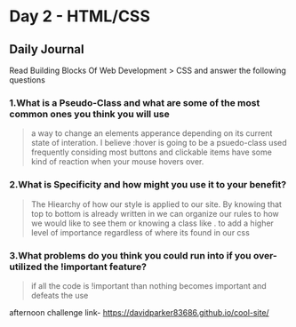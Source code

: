 # Day 2 - HTML/CSS

## Daily Journal

Read Building Blocks Of Web Development > CSS and answer the following questions

### 1.What is a Pseudo-Class and what are some of the most common ones you think you will use
> a way to change an elements apperance depending on its current state of interation. I believe :hover is going to be a psuedo-class used frequently considing most buttons and clickable items have some kind of reaction when your mouse hovers over. 

### 2.What is Specificity and how might you use it to your benefit?
> The Hiearchy of how our style is applied to our site. By knowing that top to bottom is already written in we can organize our rules to how we would like to see them or knowing a class like . to add a higher level of importance regardless of where its found in our css

### 3.What problems do you think you could run into if you over-utilized the !important feature?
>if all the code is !important than nothing becomes important and defeats the use



afternoon challenge link- https://davidparker83686.github.io/cool-site/